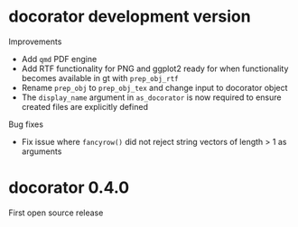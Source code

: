 # docorator development version

Improvements
* Add `qmd` PDF engine
* Add RTF functionality for PNG and ggplot2 ready for when functionality becomes available in gt with `prep_obj_rtf`
* Rename `prep_obj` to `prep_obj_tex` and change input to docorator object
* The `display_name` argument in `as_docorator` is now required to ensure created files are explicitly defined

Bug fixes
* Fix issue where `fancyrow()` did not reject string vectors of length > 1 as arguments

# docorator 0.4.0

First open source release
